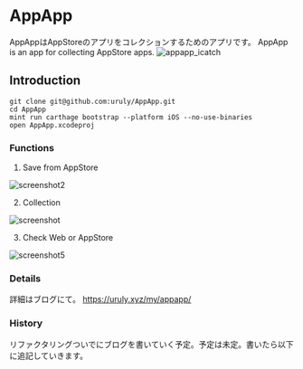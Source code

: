 # AppApp
AppAppはAppStoreのアプリをコレクションするためのアプリです。
AppApp is an app for collecting AppStore apps.
![appapp_icatch](https://user-images.githubusercontent.com/10204705/53691235-cdf45a80-3dbc-11e9-8c7b-86b48c231f57.png)

## Introduction

```
git clone git@github.com:uruly/AppApp.git
cd AppApp
mint run carthage bootstrap --platform iOS --no-use-binaries
open AppApp.xcodeproj
```

### Functions
 1. Save from AppStore
 
 ![screenshot2](https://user-images.githubusercontent.com/10204705/53691253-01cf8000-3dbd-11e9-97b9-db3a858fc430.png)
 
 2. Collection
 
 ![screenshot](https://user-images.githubusercontent.com/10204705/53691258-36dbd280-3dbd-11e9-91a9-fc3b3db606d0.png)
 
 3. Check Web or AppStore
 
 ![screenshot5](https://user-images.githubusercontent.com/10204705/53691264-67237100-3dbd-11e9-823c-cdb5f27dd2be.png)
 
### Details

詳細はブログにて。
https://uruly.xyz/my/appapp/

### History

リファクタリングついでにブログを書いていく予定。予定は未定。書いたら以下に追記していきます。
